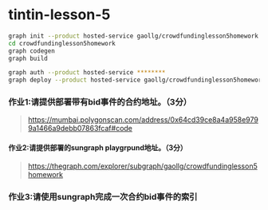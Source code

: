 # tintin-lesson-5

```bash
graph init --product hosted-service gaollg/crowdfundinglesson5homework
cd crowdfundinglesson5homework
graph codegen 
graph build

graph auth --product hosted-service ********
graph deploy --product hosted-service gaollg/crowdfundinglesson5homework

```

### 作业1:请提供部署带有bid事件的合约地址。（3分）

> https://mumbai.polygonscan.com/address/0x64cd39ce8a4a958e9799a1466a9debb07863fcaf#code


#### 作业2:请提供部署的sungraph playgrpund地址。（3分）

> https://thegraph.com/explorer/subgraph/gaollg/crowdfundinglesson5homework

### 作业3:请使用sungraph完成一次合约bid事件的索引

